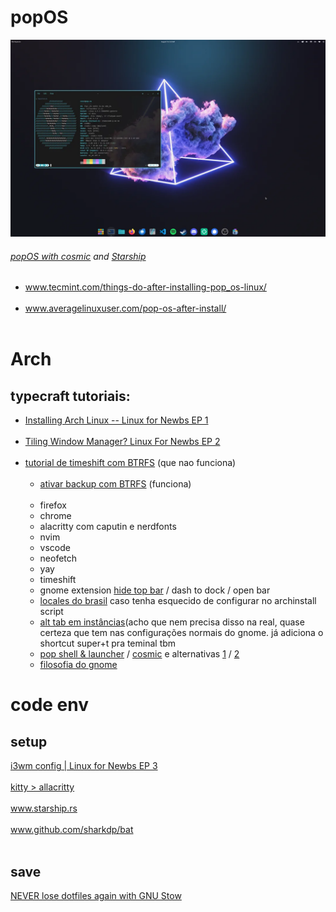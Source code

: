 # popOS
[<img src="finished-setting-up-my-cosmic-desktop-on-24-04-v0-epb3h784uijd1.webp" width="800"/>](https://www.reddit.com/r/pop_os/comments/1evpcua/finished_setting_up_my_cosmic_desktop_on_2404/)
###### *[popOS with cosmic](https://system76.com/cosmic) and [Starship](https://starship.rs/)*

- www.tecmint.com/things-do-after-installing-pop_os-linux/
<br></br>
- www.averagelinuxuser.com/pop-os-after-install/
<br></br>

# Arch
## typecraft tutoriais:
- [Installing Arch Linux -- Linux for Newbs EP 1](https://youtu.be/8YE1LlTxfMQ)
<br></br>
- [Tiling Window Manager? Linux For Newbs EP 2](https://youtu.be/xWIDvnNFl5I)
<br></br>
- [tutorial de timeshift com BTRFS](https://youtu.be/V1wxgWU0j0E) (que nao funciona)
  <br></br>
  - [ativar backup com BTRFS](https://www.youtube.com/watch?v=TFhoBYakkY4) (funciona)
  <br></br>
  - firefox
  - chrome
  - alacritty com caputin e nerdfonts
  - nvim
  - vscode
  - neofetch
  - yay
  - timeshift
  - gnome extension [hide top bar](https://extensions.gnome.org/extension/545/hide-top-bar/) / dash to dock / open bar
  - [locales do brasil](https://wiki.archlinux.org/title/Locale) caso tenha esquecido de configurar no archinstall script
  - [alt tab em instâncias](https://superuser.com/questions/394376/how-to-prevent-gnome-shells-alttab-from-grouping-windows-from-similar-apps)(acho que nem precisa disso na real, quase certeza que tem nas configurações normais do gnome. já adiciona o shortcut super+t pra teminal tbm
  - [pop shell & launcher](https://diolinux.com.br/sistemas-operacionais/opensuse/pop-shell-outras-distros.html) / [cosmic](https://system76.com/cosmic) e alternativas [1](https://askubuntu.com/questions/1351357/is-there-a-way-to-install-just-the-pop-launcher-in-ubuntu) / [2](https://plus.diolinux.com.br/t/talvez-agora-voce-tenha-bons-motivos-para-usar-o-pop-launcher-tambem/37979)
  - [filosofia do gnome](https://www.youtube.com/watch?v=5jzN0_UXNII)


# code env

  ## setup
  [i3wm config | Linux for Newbs EP 3](https://youtu.be/wXZgUudR41I)
  <br></br>
  [kitty > allacritty](https://youtu.be/BeSUAEZIf9A)
  <br></br>
  www.starship.rs
  <br></br>
  www.github.com/sharkdp/bat
  <br></br>
  
  ## save
  [NEVER lose dotfiles again with GNU Stow](https://youtu.be/NoFiYOqnC4o)



